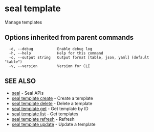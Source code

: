 # seal template

Manage templates

## Options inherited from parent commands

```
  -d, --debug           Enable debug log
  -h, --help            Help for this command
  -o, --output string   Output format [table, json, yaml] (default "table")
  -v, --version         Version for CLI
```

## SEE ALSO

* [seal](../seal)	 - Seal APIs
* [seal template create](seal_template_create)	 - Create a template
* [seal template delete](seal_template_delete)	 - Delete a template
* [seal template get](seal_template_get)	 - Get template by ID
* [seal template list](seal_template_list)	 - Get templates
* [seal template refresh](seal_template_refresh)	 - Refresh
* [seal template update](seal_template_update)	 - Update a template

